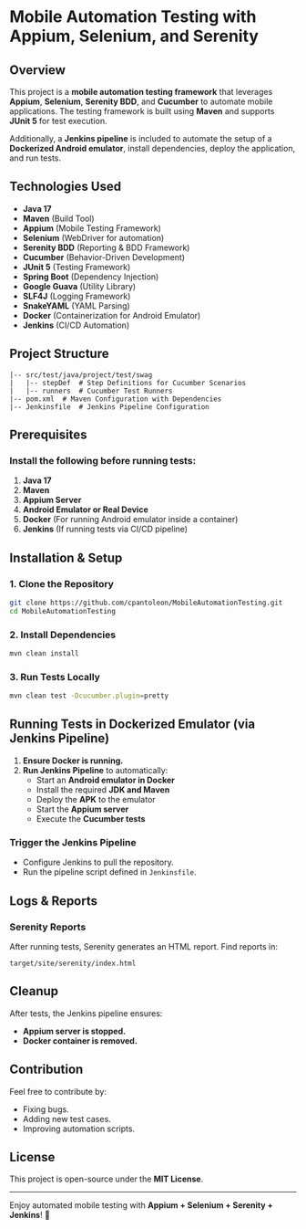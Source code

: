# Mobile Automation Testing with Appium, Selenium, and Serenity

## Overview
This project is a **mobile automation testing framework** that leverages **Appium**, **Selenium**, **Serenity BDD**, and **Cucumber** to automate mobile applications. The testing framework is built using **Maven** and supports **JUnit 5** for test execution.

Additionally, a **Jenkins pipeline** is included to automate the setup of a **Dockerized Android emulator**, install dependencies, deploy the application, and run tests.

## Technologies Used
- **Java 17**
- **Maven** (Build Tool)
- **Appium** (Mobile Testing Framework)
- **Selenium** (WebDriver for automation)
- **Serenity BDD** (Reporting & BDD Framework)
- **Cucumber** (Behavior-Driven Development)
- **JUnit 5** (Testing Framework)
- **Spring Boot** (Dependency Injection)
- **Google Guava** (Utility Library)
- **SLF4J** (Logging Framework)
- **SnakeYAML** (YAML Parsing)
- **Docker** (Containerization for Android Emulator)
- **Jenkins** (CI/CD Automation)

## Project Structure
```
|-- src/test/java/project/test/swag
|   |-- stepDef  # Step Definitions for Cucumber Scenarios
|   |-- runners  # Cucumber Test Runners
|-- pom.xml  # Maven Configuration with Dependencies
|-- Jenkinsfile  # Jenkins Pipeline Configuration
```

## Prerequisites
### Install the following before running tests:
1. **Java 17**
2. **Maven**
3. **Appium Server**
4. **Android Emulator or Real Device**
5. **Docker** (For running Android emulator inside a container)
6. **Jenkins** (If running tests via CI/CD pipeline)

## Installation & Setup
### 1. Clone the Repository
```sh
git clone https://github.com/cpantoleon/MobileAutomationTesting.git
cd MobileAutomationTesting
```

### 2. Install Dependencies
```sh
mvn clean install
```

### 3. Run Tests Locally
```sh
mvn clean test -Dcucumber.plugin=pretty
```

## Running Tests in Dockerized Emulator (via Jenkins Pipeline)
1. **Ensure Docker is running.**
2. **Run Jenkins Pipeline** to automatically:
   - Start an **Android emulator in Docker**
   - Install the required **JDK and Maven**
   - Deploy the **APK** to the emulator
   - Start the **Appium server**
   - Execute the **Cucumber tests**

### Trigger the Jenkins Pipeline
- Configure Jenkins to pull the repository.
- Run the pipeline script defined in `Jenkinsfile`.

## Logs & Reports
### Serenity Reports
After running tests, Serenity generates an HTML report.
Find reports in:
```
target/site/serenity/index.html
```

## Cleanup
After tests, the Jenkins pipeline ensures:
- **Appium server is stopped.**
- **Docker container is removed.**

## Contribution
Feel free to contribute by:
- Fixing bugs.
- Adding new test cases.
- Improving automation scripts.

## License
This project is open-source under the **MIT License**.

---

Enjoy automated mobile testing with **Appium + Selenium + Serenity + Jenkins**! 🚀

